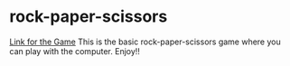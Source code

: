 # rock-paper-scissors

[Link for the Game](https://priyanshi1234.github.io/rock-paper-scissors/)
This is the basic rock-paper-scissors game where you can play with the computer. Enjoy!!
